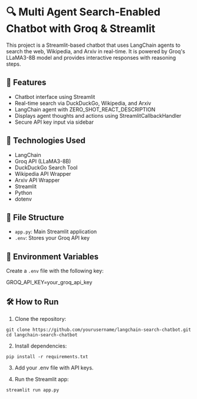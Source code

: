 # 🔍 Multi Agent Search-Enabled Chatbot with Groq & Streamlit

This project is a Streamlit-based chatbot that uses LangChain agents to search the web, Wikipedia, and Arxiv in real-time. It is powered by Groq's LLaMA3-8B model and provides interactive responses with reasoning steps.

## 🚀 Features

- Chatbot interface using Streamlit
- Real-time search via DuckDuckGo, Wikipedia, and Arxiv
- LangChain agent with ZERO_SHOT_REACT_DESCRIPTION
- Displays agent thoughts and actions using StreamlitCallbackHandler
- Secure API key input via sidebar

## 🧠 Technologies Used

- LangChain
- Groq API (LLaMA3-8B)
- DuckDuckGo Search Tool
- Wikipedia API Wrapper
- Arxiv API Wrapper
- Streamlit
- Python
- dotenv

## 📁 File Structure

- `app.py`: Main Streamlit application
- `.env`: Stores your Groq API key

## 🔐 Environment Variables

Create a `.env` file with the following key:

GROQ_API_KEY=your_groq_api_key

## 🛠️ How to Run

1. Clone the repository:
```
git clone https://github.com/yourusername/langchain-search-chatbot.git
cd langchain-search-chatbot
```

2. Install dependencies:
```
pip install -r requirements.txt
```

3. Add your .env file with API keys.


4. Run the Streamlit app:
```
streamlit run app.py
```
